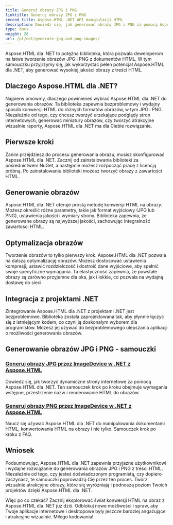 ```yaml
---
title: Generuj obrazy JPG i PNG
linktitle: Generuj obrazy JPG i PNG
second_title: Aspose.HTML .NET API manipulacji HTML
description: Dowiedz się, jak generować obrazy JPG i PNG za pomocą Aspose.HTML dla .NET dzięki naszym samouczkom. Twórz oszałamiające grafiki bez wysiłku.
type: docs
weight: 28
url: /pl/net/generate-jpg-and-png-images/
---
```

 
Aspose.HTML dla .NET to potężna biblioteka, która pozwala deweloperom na łatwe tworzenie obrazów JPG i PNG z dokumentów HTML. W tym samouczku przyjrzymy się, jak wykorzystać pełen potencjał Aspose.HTML dla .NET, aby generować wysokiej jakości obrazy z treści HTML.

## Dlaczego Aspose.HTML dla .NET?

Najpierw omówmy, dlaczego powinieneś wybrać Aspose.HTML dla .NET do generowania obrazów. Ta biblioteka zapewnia bezproblemowy i wydajny sposób konwersji HTML do różnych formatów obrazów, w tym JPG i PNG. Niezależnie od tego, czy chcesz tworzyć urzekające podglądy stron internetowych, generować miniatury obrazów, czy tworzyć atrakcyjne wizualnie raporty, Aspose.HTML dla .NET ma dla Ciebie rozwiązanie.

## Pierwsze kroki

Zanim przejdziesz do procesu generowania obrazu, musisz skonfigurować Aspose.HTML dla .NET. Zacznij od zainstalowania biblioteki za pośrednictwem NuGet, a następnie możesz rozpocząć pracę z licencją próbną. Po zainstalowaniu biblioteki możesz tworzyć obrazy z zawartości HTML.

## Generowanie obrazów

Aspose.HTML dla .NET oferuje prostą metodę konwersji HTML na obrazy. Możesz określić różne parametry, takie jak format wyjściowy (JPG lub PNG), ustawienia jakości i wymiary strony. Biblioteka zapewnia, że generowane obrazy są najwyższej jakości, zachowując integralność zawartości HTML.

## Optymalizacja obrazów

Tworzenie obrazów to tylko pierwszy krok. Aspose.HTML dla .NET pozwala na dalszą optymalizację obrazów. Możesz dostosować ustawienia kompresji, ustawić rozdzielczość i dostroić dane wyjściowe, aby spełnić swoje specyficzne wymagania. Ta elastyczność zapewnia, że powstałe obrazy są zarówno przyjemne dla oka, jak i lekkie, co pozwala na wydajną dostawę do sieci.

## Integracja z projektami .NET

Zintegrowanie Aspose.HTML dla .NET z projektami .NET jest bezproblemowe. Biblioteka została zaprojektowana tak, aby płynnie łączyć się z istniejącym kodem, co czyni ją doskonałym wyborem dla programistów. Możesz jej używać do bezproblemowego ulepszania aplikacji o możliwości generowania obrazów.

## Generowanie obrazów JPG i PNG - samouczki
### [Generuj obrazy JPG przez ImageDevice w .NET z Aspose.HTML](./generate-jpg-images-by-imagedevice/)
Dowiedz się, jak tworzyć dynamiczne strony internetowe za pomocą Aspose.HTML dla .NET. Ten samouczek krok po kroku obejmuje wymagania wstępne, przestrzenie nazw i renderowanie HTML do obrazów.
### [Generuj obrazy PNG przez ImageDevice w .NET z Aspose.HTML](./generate-png-images-by-imagedevice/)
Naucz się używać Aspose.HTML dla .NET do manipulowania dokumentami HTML, konwertowania HTML na obrazy i nie tylko. Samouczek krok po kroku z FAQ.

## Wniosek

Podsumowując, Aspose.HTML dla .NET zapewnia przyjazne użytkownikowi i wydajne rozwiązanie do generowania obrazów JPG i PNG z treści HTML. Niezależnie od tego, czy jesteś doświadczonym programistą, czy dopiero zaczynasz, te samouczki poprowadzą Cię przez ten proces. Twórz wizualnie atrakcyjne obrazy, które się wyróżniają i podnoszą poziom Twoich projektów dzięki Aspose.HTML dla .NET.

Więc po co czekać? Zacznij eksplorować świat konwersji HTML na obraz z Aspose.HTML dla .NET już dziś. Odblokuj nowe możliwości i spraw, aby Twoje aplikacje internetowe i desktopowe były jeszcze bardziej angażujące i atrakcyjne wizualnie. Miłego kodowania!